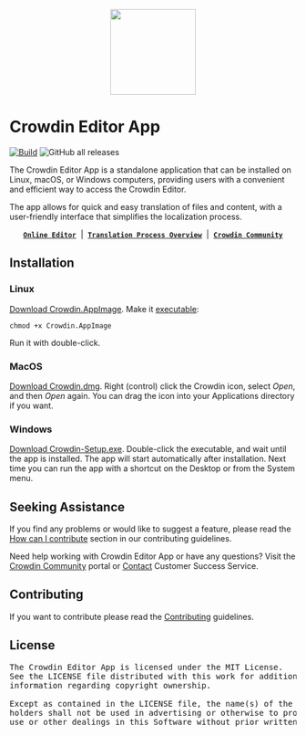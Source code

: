 [<p align='center'><img src='https://support.crowdin.com/assets/logos/crowdin-dark-symbol.png' data-canonical-src='https://support.crowdin.com/assets/logos/crowdin-dark-symbol.png' width='150' height='150' align='center'/></p>](https://crowdin.com)

# Crowdin Editor App

[![Build](https://github.com/crowdin/editor-app/actions/workflows/build.yml/badge.svg)](https://github.com/crowdin/editor-app/actions/workflows/build.yml)
![GitHub all releases](https://img.shields.io/github/downloads/crowdin/editor-app/total?cacheSeconds=500)

The Crowdin Editor App is a standalone application that can be installed on Linux, macOS, or Windows computers, providing users with a convenient and efficient way to access the Crowdin Editor.

The app allows for quick and easy translation of files and content, with a user-friendly interface that simplifies the localization process.

<div align="center">

[**`Online Editor`**](https://support.crowdin.com/online-editor/) &nbsp;|&nbsp;
[**`Translation Process Overview`**](https://support.crowdin.com/translation-process-overview/) &nbsp;|&nbsp;
[**`Crowdin Community`**](https://community.crowdin.com/)

</div>

## Installation

### Linux

[Download Crowdin.AppImage](https://github.com/crowdin/editor-app/releases/latest/download/Crowdin-Setup.exe).
Make it [executable](https://discourse.appimage.org/t/how-to-run-an-appimage/80):
```console
chmod +x Crowdin.AppImage
```
Run it with double-click.

### MacOS

[Download Crowdin.dmg](https://github.com/crowdin/editor-app/releases/latest/download/Crowdin.dmg). Right (control) click the Crowdin icon, select _Open_, and then _Open_ again. You can drag the icon into your Applications directory if you want.

### Windows

[Download Crowdin-Setup.exe](https://github.com/crowdin/editor-app/releases/latest/download/Crowdin-Setup.exe). Double-click the executable, and wait until the app is installed. The app will start automatically after installation. Next time you can run the app with a shortcut on the Desktop or from the System menu.

## Seeking Assistance

If you find any problems or would like to suggest a feature, please read the [How can I contribute](/CONTRIBUTING.md#how-can-i-contribute) section in our contributing guidelines.

Need help working with Crowdin Editor App or have any questions? Visit the [Crowdin Community](https://community.crowdin.com/) portal or [Contact](https://crowdin.com/contacts) Customer Success Service.

## Contributing

If you want to contribute please read the [Contributing](/CONTRIBUTING.md) guidelines.

## License

<pre>
The Crowdin Editor App is licensed under the MIT License.
See the LICENSE file distributed with this work for additional
information regarding copyright ownership.

Except as contained in the LICENSE file, the name(s) of the above copyright
holders shall not be used in advertising or otherwise to promote the sale,
use or other dealings in this Software without prior written authorization.
</pre>
